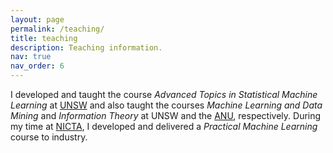 ```yaml
---
layout: page
permalink: /teaching/
title: teaching
description: Teaching information.
nav: true
nav_order: 6
---
```


I developed and taught the course _Advanced Topics in Statistical Machine Learning_ at <a href="https://www.unsw.edu.au">UNSW</a> and also taught the courses _Machine Learning and Data Mining_ and _Information Theory_ at UNSW and the <a href="https://www.anu.edu.au">ANU</a>, respectively. During my time at <a href="https://en.wikipedia.org/wiki/NICTA">NICTA</a>, I developed and delivered a _Practical Machine Learning_ course to industry. 
 
<!-- For now, this page is assumed to be a static description of your courses. You can convert it to a collection similar to `_projects/` so that you can have a dedicated page for each course.

Organize your courses by years, topics, or universities, however you like!
-->
